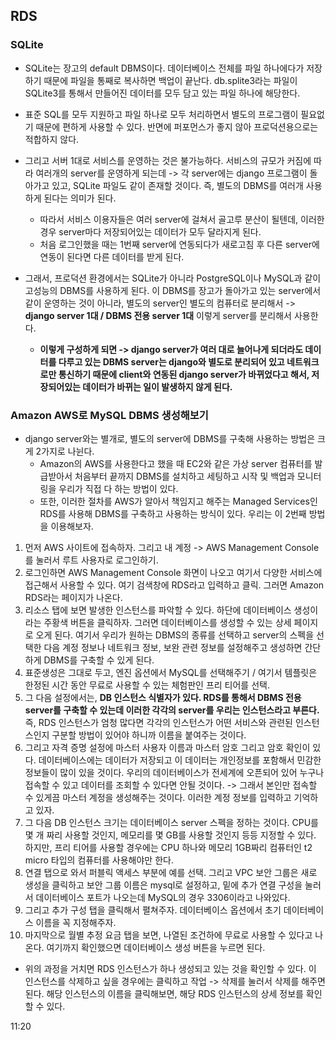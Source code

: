 ## RDS


### SQLite
- SQLite는 장고의 default DBMS이다. 데이터베이스 전체를 파일 하나에다가 저장하기 때문에 파일을 통째로 복사하면 백업이 끝난다. db.splite3라는 파일이 SQLite3를 통해서 만들어진 데이터를 모두 담고 있는 파일 하나에 해당한다. 
- 표준 SQL를 모두 지원하고 파일 하나로 모두 처리하면서 별도의 프로그램이 필요없기 때문에 편하게 사용할 수 있다. 반면에 퍼포먼스가 좋지 않아 프로덕션용으로는 적합하지 않다.

- 그리고 서버 1대로 서비스를 운영하는 것은 불가능하다. 서비스의 규모가 커짐에 따라 여러개의 server를 운영하게 되는데 -> 각 server에는 django 프로그램이 돌아가고 있고, SQLite 파일도 같이 존재할 것이다. 즉, 별도의 DBMS를 여러개 사용하게 된다는 의미가 된다.
  - 따라서 서비스 이용자들은 여러 server에 걸쳐서 골고루 분산이 될텐데, 이러한 경우 server마다 저장되어있는 데이터가 모두 달라지게 된다.
  - 처음 로그인했을 때는 1번째 server에 연동되다가 새로고침 후 다른 server에 연동이 된다면 다른 데이터를 받게 된다. 

- 그래서, 프로덕션 환경에서는 SQLite가 아니라 PostgreSQL이나 MySQL과 같이 고성능의 DBMS를 사용하게 된다. 이 DBMS를 장고가 돌아가고 있는 server에서 같이 운영하는 것이 아니라, 별도의 server인 별도의 컴퓨터로 분리해서 -> **django server 1대 / DBMS 전용 server 1대** 이렇게 server를 분리해서 사용한다.
  - **이렇게 구성하게 되면 -> django server가 여러 대로 늘어나게 되더라도 데이터를 다루고 있는 DBMS server는 django와 별도로 분리되어 있고 네트워크로만 통신하기 때문에 client와 연동된 django server가 바뀌었다고 해서, 저장되어있는 데이터가 바뀌는 일이 발생하지 않게 된다.**


### Amazon AWS로 MySQL DBMS 생성해보기
- django server와는 별개로, 별도의 server에 DBMS를 구축해 사용하는 방법은 크게 2가지로 나뉜다. 
  - Amazon의 AWS를 사용한다고 했을 때 EC2와 같은 가상 server 컴퓨터를 발급받아서 처음부터 끝까지 DBMS를 설치하고 세팅하고 시작 및 백업과 모니터링을 우리가 직접 다 하는 방법이 있다.
  - 또한, 이러한 절차를 AWS가 알아서 책임지고 해주는 Managed Services인 RDS를 사용해 DBMS를 구축하고 사용하는 방식이 있다. 우리는 이 2번째 방법을 이용해보자.

1) 먼저 AWS 사이트에 접속하자. 그리고 내 계정 -> AWS Management Console를 눌러서 루트 사용자로 로그인하기.
2) 로그인하면 AWS Management Console 화면이 나오고 여기서 다양한 서비스에 접근해서 사용할 수 있다. 여기 검색창에 RDS라고 입력하고 클릭. 그러면 Amazon RDS라는 페이지가 나온다.
3) 리소스 탭에 보면 발생한 인스턴스를 파악할 수 있다. 하단에 데이터베이스 생성이라는 주황색 버튼을 클릭하자. 그러면 데이터베이스를 생성할 수 있는 상세 페이지로 오게 된다. 여기서 우리가 원하는 DBMS의 종류를 선택하고 server의 스펙을 선택한 다음 계정 정보나 네트워크 정보, 보완 관련 정보를 설정해주고 생성하면 간단하게 DBMS를 구축할 수 있게 된다.
4) 표준생성은 그대로 두고, 엔진 옵션에서 MySQL를 선택해주기 / 여기서 템플릿은 한정된 시간 동안 무료로 사용할 수 있는 체험판인 프리 티어를 선택.
5) 그 다음 설정에서는, **DB 인스턴스 식별자가 있다. RDS를 통해서 DBMS 전용 server를 구축할 수 있는데 이러한 각각의 server를 우리는 인스턴스라고 부른다.** 즉, RDS 인스턴스가 엄청 많다면 각각의 인스턴스가 어떤 서비스와 관련된 인스턴스인지 구분할 방법이 있어야 하니까 이름을 붙여주는 것이다. 
6) 그리고 자격 증명 설정에 마스터 사용자 이름과 마스터 암호 그리고 암호 확인이 있다. 데이터베이스에는 데이터가 저장되고 이 데이터는 개인정보를 포함해서 민감한 정보들이 많이 있을 것이다. 우리의 데이터베이스가 전세계에 오픈되어 있어 누구나 접속할 수 있고 데이터를 조회할 수 있다면 안될 것이다. -> 그래서 본인만 접속할 수 있게끔 마스터 계정을 생성해주는 것이다. 이러한 계정 정보를 입력하고 기억하고 있자.
7) 그 다음 DB 인스턴스 크기는 데이터베이스 server 스펙을 정하는 것이다. CPU를 몇 개 짜리 사용할 것인지, 메모리를 몇 GB를 사용할 것인지 등등 지정할 수 있다. 하지만, 프리 티어를 사용할 경우에는 CPU 하나와 메모리 1GB짜리 컴퓨터인 t2 micro 타입의 컴퓨터를 사용해야만 한다.
8) 연결 탭으로 와서 퍼블릭 액세스 부분에 예를 선택. 그리고 VPC 보안 그룹은 새로 생성을 클릭하고 보안 그룹 이름은 mysql로 설정하고, 밑에 추가 연결 구성을 눌러서 데이터베이스 포트가 나오는데 MySQL의 경우 3306이라고 나와있다.
9) 그리고 추가 구성 탭을 클릭해서 펼쳐주자. 데이터베이스 옵션에서 초기 데이터베이스 이름을 꼭 지정해주자.
10) 마지막으로 월별 추정 요금 탭을 보면, 나열된 조건하에 무료로 사용할 수 있다고 나온다. 여기까지 확인했으면 데이터베이스 생성 버튼을 누르면 된다.

- 위의 과정을 거치면 RDS 인스턴스가 하나 생성되고 있는 것을 확인할 수 있다. 이 인스턴스를 삭제하고 싶을 경우에는 클릭하고 작업 -> 삭제를 눌러서 삭제를 해주면 된다. 해당 인스턴스의 이름을 클릭해보면, 해당 RDS 인스턴스의 상세 정보를 확인할 수 있다.



11:20
